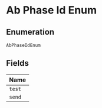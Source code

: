 
# Ab Phase Id Enum

## Enumeration

`AbPhaseIdEnum`

## Fields

| Name |
|  --- |
| `test` |
| `send` |

